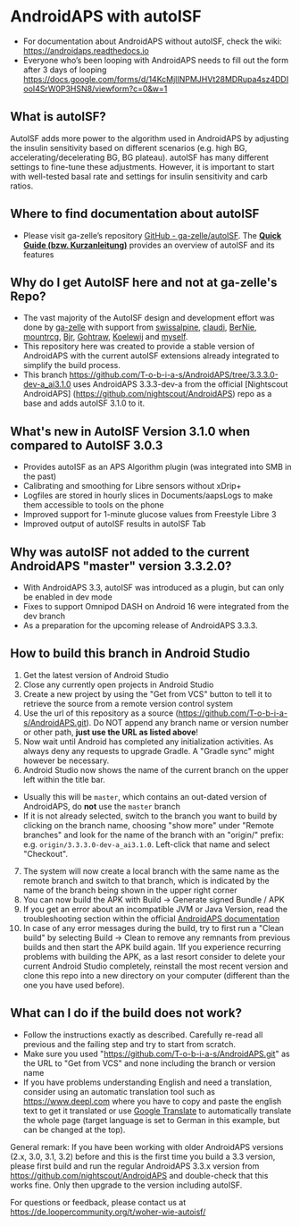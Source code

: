 # AndroidAPS with autoISF
* For documentation about AndroidAPS without autoISF, check the wiki: https://androidaps.readthedocs.io
* Everyone who’s been looping with AndroidAPS needs to fill out the form after 3 days of looping  https://docs.google.com/forms/d/14KcMjlINPMJHVt28MDRupa4sz4DDIooI4SrW0P3HSN8/viewform?c=0&w=1

## What is autoISF?
AutoISF adds more power to the algorithm used in AndroidAPS by adjusting the insulin sensitivity based on different scenarios (e.g. high BG,
accelerating/decelerating BG, BG plateau). autoISF has many different settings to fine-tune these adjustments.
However, it is important to start with well-tested basal rate and settings for insulin sensitivity and carb ratios.

## Where to find documentation about autoISF
* Please visit ga-zelle’s repository [GitHub - ga-zelle/autoISF](https://github.com/ga-zelle/autoISF/tree/A3.3.3.0-dev-a_ai3.1.0).
  The [**Quick Guide (bzw. Kurzanleitung)**](https://github.com/ga-zelle/autoISF/blob/A3.3.3.0-dev-a_ai3.1.0/autoISF3.1.0_Quick_Guide.pdf) provides an overview of autoISF and its features


## Why do I get AutoISF here and not at ga-zelle's Repo?
* The vast majority of the AutoISF design and development effort was done by [ga-zelle](https://github.com/ga-zelle) with support from
  [swissalpine](https://github.com/swissalpine), [claudi](https://github.com/lutzlukesch),
  [BerNie](https://github.com/bherpichb), [mountrcg](https://github.com/mountrcg),
  [Bjr](https://github.com/blaqone), [Gohtraw](https://github.com/Gohtraw),
  [Koelewij](https://github.com/koelewij) and [myself](https://github.com/T-o-b-i-a-s).
* This repository here was created to provide a stable version of AndroidAPS with the current autoISF extensions
  already integrated to simplify the build process.
* This branch https://github.com/T-o-b-i-a-s/AndroidAPS/tree/3.3.3.0-dev-a_ai3.1.0 uses
  AndroidAPS 3.3.3-dev-a from the official [Nightscout AndroidAPS]
  (https://github.com/nightscout/AndroidAPS)
  repo as a base and adds autoISF 3.1.0 to it.

## What's new in AutoISF Version 3.1.0 when compared to AutoISF 3.0.3
* Provides autoISF as an APS Algorithm plugin (was integrated into SMB in the past)
* Calibrating and smoothing for Libre sensors without xDrip+
* Logfiles are stored in hourly slices in Documents/aapsLogs to make them accessible to tools on the phone
* Improved support for 1-minute glucose values from Freestyle Libre 3
* Improved output of autoISF results in autoISF Tab

## Why was autoISF not added to the current AndroidAPS "master" version 3.3.2.0?
* With AndroidAPS 3.3, autoISF was introduced as a plugin, but can only be enabled in dev mode
* Fixes to support Omnipod DASH on Android 16 were integrated from the dev branch
* As a preparation for the upcoming release of AndroidAPS 3.3.3.

## How to build this branch in Android Studio
1. Get the latest version of Android Studio
2. Close any currently open projects in Android Studio
3. Create a new project by using the "Get from VCS" button to tell it to retrieve the source from a remote version control system
4. Use the url of this repository as a source (https://github.com/T-o-b-i-a-s/AndroidAPS.git). Do NOT append any branch name
   or version number or other path, **just use the URL as listed above**!
5. Now wait until Android has completed any initialization activities. As always deny any requests to upgrade Gradle. A "Gradle sync" might however be necessary.
6. Android Studio now shows the name of the current branch on the upper left within the title bar.

* Usually this will be `master`, which contains an out-dated version of AndroidAPS, do **not** use the `master` branch
* If it is not already selected, switch to the branch you want to build by clicking on the branch name,
  choosing "show more" under "Remote branches" and look for the name of
  the branch with an "origin/" prefix: e.g. `origin/3.3.3.0-dev-a_ai3.1.0`. Left-click that name and
  select "Checkout". 
7. The system will now create a local branch with the same name as the remote branch and switch to that branch, which is indicated by the name of
   the branch being shown in the upper right corner
8. You can now build the APK with Build -> Generate signed Bundle / APK
9. If you get an error about an incompatible JVM or Java Version, read the troubleshooting section within the official
   [AndroidAPS documentation](https://androidaps.readthedocs.io/en/latest/GettingHelp/TroubleshootingAndroidStudio.html#incompatible-gradle-jvm)
10. In case of any error messages during the build, try to first run a "Clean build" by selecting
   Build -> Clean to remove any remnants from previous builds and then start the APK build again.
1If you experience recurring problems with building the APK, as a last resort consider to
    delete your current Android Studio completely, reinstall the most recent version and clone
    this repo into a new directory on your computer (different than the one you have used before).

## What can I do if the build does not work?
* Follow the instructions exactly as described. Carefully re-read all previous and the failing step and try to start from scratch.
* Make sure you used "https://github.com/T-o-b-i-a-s/AndroidAPS.git" as the URL to "Get from VCS" and none including the branch or version name
* If you have problems understanding English and need a translation, consider using an automatic translation tool such as
  https://www.deepl.com where you have to copy and paste the english text to get it translated or use
  [Google Translate](https://github-com.translate.goog/T-o-b-i-a-s/AndroidAPS?_x_tr_sl=en&_x_tr_tl=de&_x_tr_hl=de&_x_tr_pto=wapp)
  to automatically translate the whole page (target language is set to German in this example, but can be changed at the top).

General remark:
If you have been working with older AndroidAPS versions (2.x, 3.0, 3.1, 3.2) before and this is the first time you build a 3.3 version,
please first build and run the regular AndroidAPS 3.3.x version from
https://github.com/nightscout/AndroidAPS and double-check that this works fine.
Only then upgrade to the version including autoISF.

For questions or feedback, please contact us at https://de.loopercommunity.org/t/woher-wie-autoisf/
